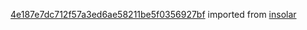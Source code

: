 [4e187e7dc712f57a3ed6ae58211be5f0356927bf](https://github.com/insolar/insolar/commit/4e187e7dc712f57a3ed6ae58211be5f0356927bf) imported from [insolar](https://github.com/insolar/insolar)
